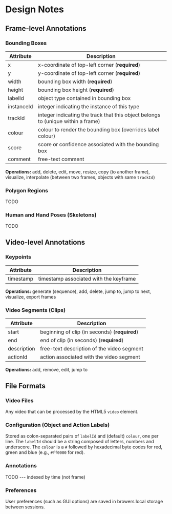 # Design Notes

## Frame-level Annotations

### Bounding Boxes

| Attribute | Description |
|-----------|-------------|
| x         | x-coordinate of top-left corner (**required**) |
| y         | y-coordinate of top-left corner (**required**) |
| width     | bounding box width (**required**) |
| height    | bounding box height (**required**) |
| labelId   | object type contained in bounding box |
| instanceId | integer indicating the instance of this type |
| trackId   | integer indicating the track that this object belongs to (unique within a frame) |
| colour    | colour to render the bounding box (overrides label colour) |
| score     | score or confidence associated with the bounding box |
| comment   | free-text comment |

**Operations:** add, delete, edit, move, resize, copy (to another frame), visualize, interpolate (between two frames, objects with same `trackId`)

### Polygon Regions

TODO

### Human and Hand Poses (Skeletons)

TODO

## Video-level Annotations

### Keypoints

| Attribute | Description |
|-----------|-------------|
| timestamp | timestamp associated with the keyframe |

**Operations:** generate (sequence), add, delete, jump to, jump to next, visualize, export frames

### Video Segments (Clips)

| Attribute | Description |
|-----------|-------------|
| start     | beginning of clip (in seconds) (**required**) |
| end       | end of clip (in seconds) (**required**) |
| description | free-text description of the video segment |
| actionId  | action associated with the video segment |

**Operations:** add, remove, edit, jump to

## File Formats

### Video Files

Any video that can be processed by the HTML5 `video` element.

### Configuration (Object and Action Labels)

Stored as colon-separated pairs of `labelId` and (default) `colour`, one per line.
The `labelId` should be a string composed of letters, numbers and underscore.
The `colour` is a `#` followed by hexadecimal byte codes for red, green and blue (e.g., `#ff0000` for red).

### Annotations

TODO --- indexed by time (not frame)

### Preferences

User preferences (such as GUI options) are saved in browers local storage between sessions.
